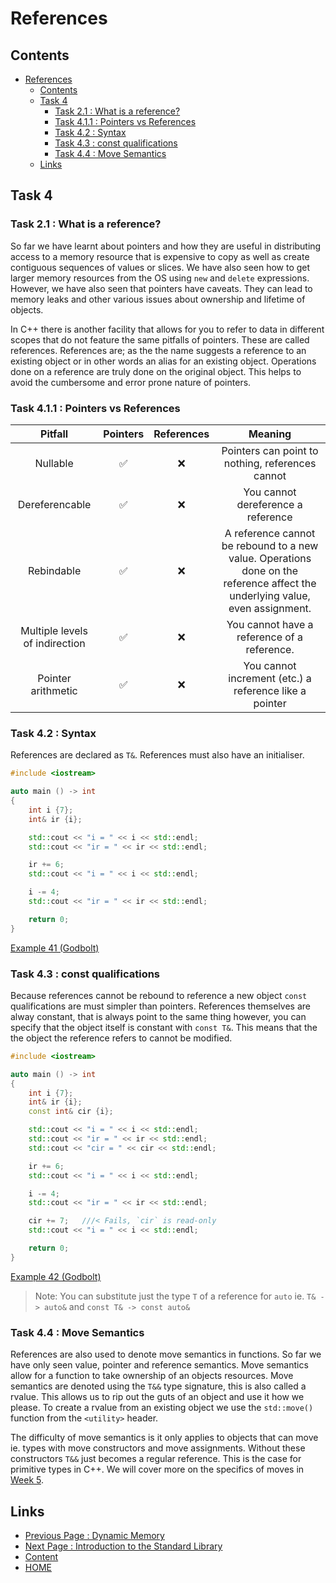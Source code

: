 # References

## Contents

- [References](#references)
  - [Contents](#contents)
  - [Task 4](#task-4)
    - [Task 2.1 : What is a reference?](#task-21--what-is-a-reference)
    - [Task 4.1.1 : Pointers vs References](#task-411--pointers-vs-references)
    - [Task 4.2 : Syntax](#task-42--syntax)
    - [Task 4.3 : const qualifications](#task-43--const-qualifications)
    - [Task 4.4 : Move Semantics](#task-44--move-semantics)
  - [Links](#links)

## Task 4

### Task 2.1 : What is a reference?

So far we have learnt about pointers and how they are useful in distributing access to a memory resource that is expensive to copy as well as create contiguous sequences of values or slices. We have also seen how to get larger memory resources from the OS using `new` and `delete` expressions. However, we have also seen that pointers have caveats. They can lead to memory leaks and other various issues about ownership and lifetime of objects.

In C++ there is another facility that allows for you to refer to data in different scopes that do not feature the same pitfalls of pointers. These are called references. References are; as the the name suggests a reference to an existing object or in other words an alias for an existing object. Operations done on a reference are truly done on the original object. This helps to avoid the cumbersome and error prone nature of pointers.

### Task 4.1.1 : Pointers vs References

|             Pitfall            | Pointers | References |                                                            Meaning                                                           |
|:------------------------------:|:--------:|:----------:|:----------------------------------------------------------------------------------------------------------------------------:|
|            Nullable            |     ✅    |      ❌     |                                       Pointers can point to nothing, references cannot                                       |
|         Dereferencable         |     ✅    |      ❌     |                                              You cannot dereference a reference                                              |
|           Rebindable           |     ✅    |      ❌     | A reference cannot be rebound to a new value. Operations done on the reference affect the underlying value, even assignment. |
| Multiple levels of indirection |     ✅    |      ❌     |                                          You cannot have a reference of a reference.                                         |
|       Pointer arithmetic       |     ✅    |      ❌     |                                    You cannot increment (etc.) a reference like a pointer                                    |

### Task 4.2 : Syntax

References are declared as `T&`. References must also have an initialiser.

```cxx
#include <iostream>

auto main () -> int
{
    int i {7};
    int& ir {i};

    std::cout << "i = " << i << std::endl;
    std::cout << "ir = " << ir << std::endl;

    ir += 6;
    std::cout << "i = " << i << std::endl;

    i -= 4;
    std::cout << "ir = " << ir << std::endl;

    return 0;
}
```

[Example 41 (Godbolt)](https://www.godbolt.org/z/7TWjK5rKe)

### Task 4.3 : const qualifications

Because references cannot be rebound to reference a new object `const` qualifications are must simpler than pointers. References themselves are alway constant, that is always point to the same thing however, you can specify that the object itself is constant with `const T&`. This means that the the object the reference refers to cannot be modified.

```cxx
#include <iostream>

auto main () -> int
{
    int i {7};
    int& ir {i};
    const int& cir {i};

    std::cout << "i = " << i << std::endl;
    std::cout << "ir = " << ir << std::endl;
    std::cout << "cir = " << cir << std::endl;

    ir += 6;
    std::cout << "i = " << i << std::endl;

    i -= 4;
    std::cout << "ir = " << ir << std::endl;

    cir += 7;   ///< Fails, `cir` is read-only
    std::cout << "i = " << i << std::endl;

    return 0;
}
```

[Example 42 (Godbolt)](https://www.godbolt.org/z/as3rTWavj)

> Note: You can substitute just the type `T` of a reference for `auto` ie. `T& -> auto&` and `const T& -> const auto&`

### Task 4.4 : Move Semantics

References are also used to denote move semantics in functions. So far we have only seen value, pointer and reference semantics. Move semantics allow for a function to take ownership of an objects resources. Move semantics are denoted using the `T&&` type signature, this is also called a rvalue. This allows us to rip out the guts of an object and use it how we please. To create a rvalue from an existing object we use the `std::move()` function from the `<utility>` header.

The difficulty of move semantics is it only applies to objects that can move ie. types with move constructors and move assignments. Without these constructors `T&&` just becomes a regular reference. This is the case for primitive types in C++. We will cover more on the specifics of moves in [Week 5](/content/week5/README.md).

## Links

- [Previous Page : Dynamic Memory](/content/week3/tasks/memory.md)
- [Next Page : Introduction to the Standard Library](/content/week3/tasks/stdlib.md)
- [Content](/content/README.md)
- [HOME](/README.md)
